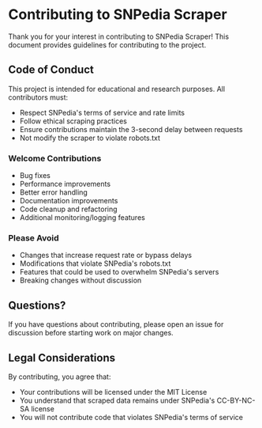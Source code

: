 # Contributing to SNPedia Scraper

Thank you for your interest in contributing to SNPedia Scraper! This document provides guidelines for contributing to the project.

## Code of Conduct

This project is intended for educational and research purposes. All contributors must:

- Respect SNPedia's terms of service and rate limits
- Follow ethical scraping practices
- Ensure contributions maintain the 3-second delay between requests
- Not modify the scraper to violate robots.txt

### Welcome Contributions
- Bug fixes
- Performance improvements
- Better error handling
- Documentation improvements
- Code cleanup and refactoring
- Additional monitoring/logging features

### Please Avoid
- Changes that increase request rate or bypass delays
- Modifications that violate SNPedia's robots.txt
- Features that could be used to overwhelm SNPedia's servers
- Breaking changes without discussion

## Questions?

If you have questions about contributing, please open an issue for discussion before starting work on major changes.

## Legal Considerations

By contributing, you agree that:
- Your contributions will be licensed under the MIT License
- You understand that scraped data remains under SNPedia's CC-BY-NC-SA license
- You will not contribute code that violates SNPedia's terms of service
